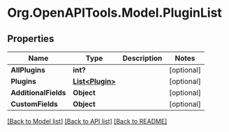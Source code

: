 # Org.OpenAPITools.Model.PluginList

## Properties

Name | Type | Description | Notes
------------ | ------------- | ------------- | -------------
**AllPlugins** | **int?** |  | [optional] 
**Plugins** | [**List&lt;Plugin&gt;**](Plugin.md) |  | [optional] 
**AdditionalFields** | **Object** |  | [optional] 
**CustomFields** | **Object** |  | [optional] 

[[Back to Model list]](../README.md#documentation-for-models) [[Back to API list]](../README.md#documentation-for-api-endpoints) [[Back to README]](../README.md)

